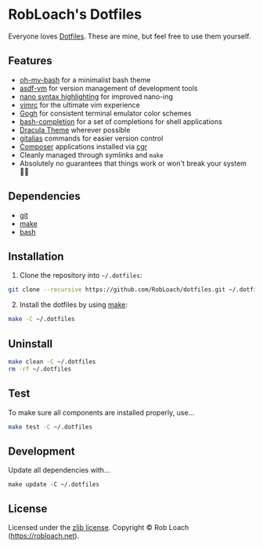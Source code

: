 # RobLoach's Dotfiles

Everyone loves [Dotfiles](http://dotfiles.github.io). These are mine, but feel free to use them yourself.

## Features

- [oh-my-bash](https://github.com/ohmybash/oh-my-bash) for a minimalist bash theme
- [asdf-vm](https://asdf-vm.com/) for version management of development tools
- [nano syntax highlighting](https://github.com/galenguyer/nano-syntax-highlighting) for improved nano-ing
- [vimrc](https://github.com/amix/vimrc/) for the ultimate vim experience
- [Gogh](https://github.com/Gogh-Co/Gogh?tab=readme-ov-file#--gogh) for consistent terminal emulator color schemes
- [bash-completion](https://github.com/scop/bash-completion) for a set of completions for shell applications
- [Dracula Theme](https://draculatheme.com/) wherever possible
- [gitalias](https://github.com/GitAlias/gitalias) commands for easier version control
- [Composer](https://getcomposer.org) applications installed via [cgr](https://github.com/consolidation/cgr)
- Cleanly managed through symlinks and `make`
- Absolutely no guarantees that things work or won't break your system :astronaut:

## Dependencies

* [git](http://git-scm.com)
* [make](http://gnu.org/software/make)
* [bash](https://www.gnu.org/software/bash/)

## Installation

1. Clone the repository into `~/.dotfiles`:
  ``` bash
  git clone --recursive https://github.com/RobLoach/dotfiles.git ~/.dotfiles
  ```

2. Install the dotfiles by using [make](http://www.gnu.org/software/make/):
  ``` bash
  make -C ~/.dotfiles
  ```

## Uninstall

``` bash
make clean -C ~/.dotfiles
rm -rf ~/.dotfiles
```

## Test

To make sure all components are installed properly, use...
```sh
make test -C ~/.dotfiles
```

## Development

Update all dependencies with...
```
make update -C ~/.dotfiles
```

## License

Licensed under the [zlib license](LICENSE). Copyright &copy; Rob Loach (https://robloach.net).
